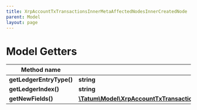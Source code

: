```yaml
---
title: XrpAccountTxTransactionsInnerMetaAffectedNodesInnerCreatedNode
parent: Model
layout: page
---
```


# Model Getters

Method name | Return type | Description | Notes
------------ | ------------- | ------------- | -------------
**getLedgerEntryType()** | **string** |  | [optional]
**getLedgerIndex()** | **string** |  | [optional]
**getNewFields()** | [**\Tatum\Model\XrpAccountTxTransactionsInnerMetaAffectedNodesInnerCreatedNodeNewFields**](../XrpAccountTxTransactionsInnerMetaAffectedNodesInnerCreatedNodeNewFields) |  | [optional]

